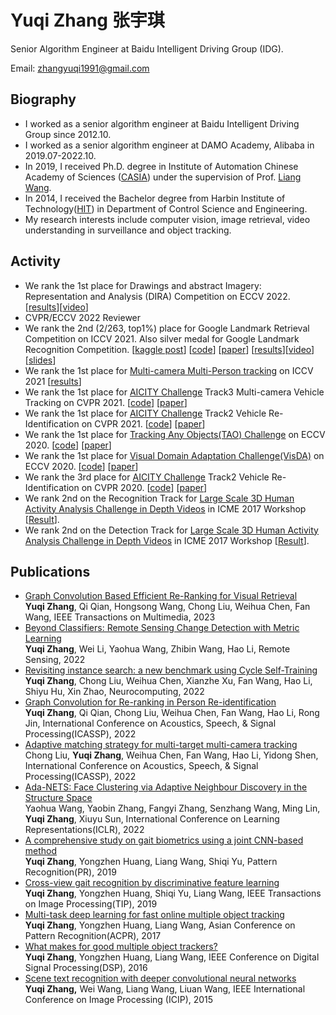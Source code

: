 # Yuqi Zhang 张宇琪

Senior Algorithm Engineer at Baidu Intelligent Driving Group (IDG).

Email: zhangyuqi1991@gmail.com

## Biography

- I worked as a senior algorithm engineer at Baidu Intelligent Driving Group since 2012.10.
- I worked as a senior algorithm engineer at DAMO Academy, Alibaba in 2019.07-2022.10.
- In 2019, I received Ph.D. degree in Institute of Automation Chinese Academy of Sciences ([CASIA](http://www.ia.cas.cn/)) under the supervision of Prof. [Liang Wang](http://www.ia.cas.cn/sourcedb_ia_cas/cn/iaexpert/201010/t20101013_2986122.html).
- In 2014, I received the Bachelor degree from Harbin Institute of Technology([HIT](http://en.hit.edu.cn/)) in Department of Control Science and Engineering.
- My research interests include computer vision, image retrieval, video understanding in surveillance and object tracking.



## Activity

- We rank the 1st place for Drawings and abstract Imagery:  Representation and Analysis (DIRA) Competition on ECCV 2022. [[results](https://codalab.lisn.upsaclay.fr/competitions/5885#results)][[video](https://www.youtube.com/watch?v=bkT2Judxf_s)]
- CVPR/ECCV 2022 Reviewer
- We rank the 2nd (2/263, top1%) place for Google Landmark Retrieval Competition on ICCV 2021. Also silver medal for Google Landmark Recognition Competition.  [[kaggle post](https://www.kaggle.com/c/landmark-retrieval-2021/discussion/277273)] [[code](https://github.com/WesleyZhang1991/Google_Landmark_Retrieval_2021_2nd_Place_Solution)] [[paper](https://github.com/WesleyZhang1991/Google_Landmark_Retrieval_2021_2nd_Place_Solution/blob/master/ILR2021_2nd_solution.pdf)] [[results](https://www.kaggle.com/c/landmark-retrieval-2021/leaderboard)][[video](https://www.youtube.com/watch?v=bkT2Judxf_s)][[slides](https://github.com/WesleyZhang1991/Google_Landmark_Retrieval_2021_2nd_Place_Solution/blob/master/ILR21_RET_2nd-slides.pdf)]
- We rank the 1st place for [Multi-camera Multi-Person tracking](https://iccv2021-mmp.github.io/) on ICCV 2021 [[results](https://competitions.codalab.org/competitions/33729#results)]
- We rank the 1st place for [AICITY Challenge](https://www.aicitychallenge.org/) Track3 Multi-camera Vehicle Tracking on CVPR 2021. [[code](https://github.com/LCFractal/AIC21-MTMC)] [[paper](https://openaccess.thecvf.com/content/CVPR2021W/AICity/papers/Liu_City-Scale_Multi-Camera_Vehicle_Tracking_Guided_by_Crossroad_Zones_CVPRW_2021_paper.pdf)]
- We rank the 1st place for [AICITY Challenge](https://www.aicitychallenge.org/) Track2 Vehicle Re-Identification on CVPR 2021. [[code](https://github.com/michuanhaohao/AICITY2021_Track2_DMT)] [[paper](https://openaccess.thecvf.com/content/CVPR2021W/AICity/papers/Luo_An_Empirical_Study_of_Vehicle_Re-Identification_on_the_AI_City_CVPRW_2021_paper.pdf)]
- We rank the 1st place for [Tracking Any Objects(TAO) Challenge](https://motchallenge.net/results/TAO_Challenge/) on ECCV 2020. [[code](https://github.com/feiaxyt/Winner_ECCV20_TAO)] [[paper](https://arxiv.org/abs/2101.08040)]
- We rank the 1st place for [Visual Domain Adaptation Challenge(VisDA)](http://ai.bu.edu/visda-2020/) on ECCV 2020. [[code](https://github.com/vimar-gu/Bias-Eliminate-DA-ReID)] [[paper](https://arxiv.org/abs/2012.13498)]
- We rank the 3rd place for [AICITY Challenge](https://www.aicitychallenge.org/2020-ai-city-challenge/) Track2 Vehicle Re-Identification on CVPR 2020. [[code](https://github.com/heshuting555/AICITY2020_DMT_VehicleReID)] [[paper](https://openaccess.thecvf.com/content_CVPRW_2020/papers/w35/He_Multi-Domain_Learning_and_Identity_Mining_for_Vehicle_Re-Identification_CVPRW_2020_paper.pdf)]
- We rank 2nd on the Recognition Track for [Large Scale 3D Human Activity Analysis Challenge in Depth Videos](http://www.icst.pku.edu.cn/struct/icmew2017/index.html) in ICME 2017 Workshop [[Result](http://www.icst.pku.edu.cn/struct/icmew2017/result.html)].
- We rank 2nd on the Detection Track for [Large Scale 3D Human Activity Analysis Challenge in Depth Videos](http://www.icst.pku.edu.cn/struct/icmew2017/index.html) in ICME 2017 Workshop [[Result](http://www.icst.pku.edu.cn/struct/icmew2017/result.html)].

## Publications
- [Graph Convolution Based Efficient Re-Ranking for Visual Retrieval](https://ieeexplore.ieee.org/abstract/document/10124665)  
**Yuqi Zhang**, Qi Qian, Hongsong Wang, Chong Liu, Weihua Chen, Fan Wang, IEEE Transactions on Multimedia, 2023
- [Beyond Classifiers: Remote Sensing Change Detection with Metric Learning](https://www.mdpi.com/2072-4292/14/18/4478)  
  **Yuqi Zhang**, Wei Li, Yaohua Wang, Zhibin Wang, Hao Li, Remote Sensing, 2022
- [Revisiting instance search: a new benchmark using Cycle Self-Training](https://www.sciencedirect.com/science/article/abs/pii/S0925231222007445)  
  **Yuqi Zhang**, Chong Liu, Weihua Chen, Xianzhe Xu, Fan Wang, Hao Li, Shiyu Hu, Xin Zhao, Neurocomputing, 2022
- [Graph Convolution for Re-ranking in Person Re-identification](https://ieeexplore.ieee.org/document/9747298)  
  **Yuqi Zhang**, Qi Qian, Chong Liu, Weihua Chen, Fan Wang, Hao Li, Rong Jin, International Conference on Acoustics, Speech, & Signal Processing(ICASSP), 2022
- [Adaptive matching strategy for multi-target multi-camera tracking](https://ieeexplore.ieee.org/document/9746851)  
  Chong Liu, **Yuqi Zhang**, Weihua Chen, Fan Wang, Hao Li, Yidong Shen, International Conference on Acoustics, Speech, & Signal Processing(ICASSP), 2022
- [Ada-NETS: Face Clustering via Adaptive Neighbour Discovery in the Structure Space](https://arxiv.org/abs/2202.03800)  
  Yaohua Wang, Yaobin Zhang, Fangyi Zhang, Senzhang Wang, Ming Lin, **Yuqi Zhang**, Xiuyu Sun, International Conference on Learning Representations(ICLR), 2022
- [A comprehensive study on gait biometrics using a joint CNN-based method](https://www.sciencedirect.com/science/article/abs/pii/S0031320319301694)  
  **Yuqi Zhang**, Yongzhen Huang, Liang Wang, Shiqi Yu, Pattern Recognition(PR), 2019
- [Cross-view gait recognition by discriminative feature learning](https://ieeexplore.ieee.org/abstract/document/8759096)  
  **Yuqi Zhang**, Yongzhen Huang, Shiqi Yu, Liang Wang, IEEE Transactions on Image Processing(TIP), 2019
- [Multi-task deep learning for fast online multiple object tracking](https://ieeexplore.ieee.org/abstract/document/8575813)  
  **Yuqi Zhang**, Yongzhen Huang, Liang Wang, Asian Conference on Pattern Recognition(ACPR), 2017
- [What makes for good multiple object trackers?](https://ieeexplore.ieee.org/abstract/document/7868601)  
  **Yuqi Zhang**, Yongzhen Huang, Liang Wang, IEEE Conference on Digital Signal Processing(DSP), 2016
- [Scene text recognition with deeper convolutional neural networks](https://ieeexplore.ieee.org/abstract/document/7351229)  
  **Yuqi Zhang,** Wei Wang, Liang Wang, Liuan Wang, IEEE International Conference on Image Processing (ICIP), 2015
